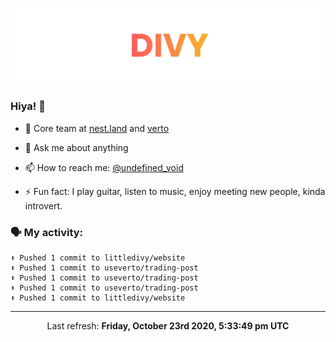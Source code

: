 
![](https://github.com/divy-work/divy-work/raw/master/assets/divy.png)

### Hiya! 👋

- 🔭 Core team at [nest.land](https://github.com/nestdotland/nest.land) and [verto](https://github.com/useverto/verto)

- 💬 Ask me about anything

- 📫 How to reach me: [@undefined_void](https://instagram.com/divy.exe)

- ⚡ Fun fact: I play guitar, listen to music, enjoy meeting new people, kinda introvert.

### 🗣 My activity:

```
⬆️ Pushed 1 commit to littledivy/website
⬆️ Pushed 1 commit to useverto/trading-post
⬆️ Pushed 1 commit to useverto/trading-post
⬆️ Pushed 1 commit to useverto/trading-post
⬆️ Pushed 1 commit to littledivy/website
```

------------
<p align="center">Last refresh: <b>Friday, October 23rd 2020, 5:33:49 pm UTC</b></p>
